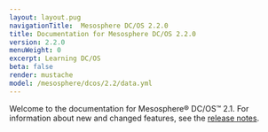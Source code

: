 ```yaml
---
layout: layout.pug
navigationTitle:  Mesosphere DC/OS 2.2.0
title: Documentation for Mesosphere DC/OS 2.2.0
version: 2.2.0
menuWeight: 0
excerpt: Learning DC/OS
beta: false 
render: mustache
model: /mesosphere/dcos/2.2/data.yml
---
```


Welcome to the documentation for Mesosphere&reg; DC/OS&trade; 2.1. For information about new and changed features, see the [release notes](/mesosphere/dcos/2.2/release-notes/2.1.0/). 
